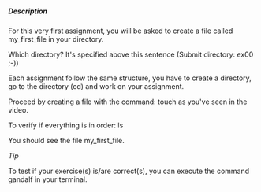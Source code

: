 ##### Description

For this very first assignment, you will be asked to create a file called my_first_file in your directory.

Which directory?
It's specified above this sentence (Submit directory: ex00 ;-))

Each assignment follow the same structure, you have to create a directory, go to the directory (cd) and work on your assignment.

Proceed by creating a file with the command: touch as you've seen in the video.

To verify if everything is in order: ls

You should see the file my_first_file.

*Tip*

To test if your exercise(s) is/are correct(s), you can execute the command gandalf in your terminal.
